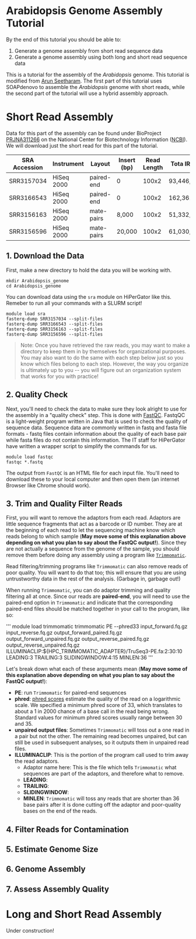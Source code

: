 # Arabidopsis Genome Assembly Tutorial 

By the end of this tutorial you should be able to:
1. Generate a genome assembly from short read sequence data 
2. Generate a genome assembly using both long and short read sequence data 

This is a tutorial for the assembly of the <i> Arabidopsis </i> genome. This tutorial is modified from [Arun Seetharam](https://bioinformaticsworkbook.org/dataAnalysis/GenomeAssembly/Arabidopsis/AT_platanus-genome-assembly.html#gsc.tab=0).
The first part of this tutorial uses SOAPdenovo to assemble the <i> Arabidopsis </i> genome with short reads, while the second part of the tutorial will use a hybrid assembly approach. 

# Short Read Assembly 

Data for this part of the assembly can be found under BioProject [PRJNA311266](https://www.ncbi.nlm.nih.gov/bioproject/PRJNA311266) on the National Center for Biotechnology Information ([NCBI](https://www.ncbi.nlm.nih.gov/)). We will download just the short read for this part of the tutorial. 

| SRA Accession | Instrument  | Layout     |Insert (bp)| Read Length |Tota lReads |	Bases (Mbp) |
| ------------- |-------------|------------|-----------|-------------|------------|-------------|
|SRR3157034     | HiSeq 2000	| paired-end | 0         | 100x2       |93,446,768  | 17,823      |
|SRR3166543     | HiSeq 2000  | paired-end | 0         | 100x2       |162,362,560 | 30,968      |
|SRR3156163     | HiSeq 2000	| mate-pairs | 8,000     | 100x2       |51,332,776  | 9,790       |
|SRR3156596     | HiSeq 2000	| mate-pairs | 20,000    | 100x2       |61,030,552  | 11,640      |

## 1. Download the Data
 
First, make a new directory to hold the data you will be working with. 
```
mkdir Arabidopsis_genome 
cd Arabidopsis_genome
```

You can download data using the `sra` module on HiPerGator like this. Remeber to run all your commands with a SLURM script! 
```
module load sra
fasterq-dump SRR3157034 --split-files 
fasterq-dump SRR3166543 --split-files
fasterq-dump SRR3156163 --split-files
fasterq-dump SRR3156596 --split-files
```

> Note: Once you have retrieved the raw reads, you may want to make a directory to keep them in by themselves for organizational purposes. You may also want to do the same with each step below just so you know which files belong to each step. However, the way you organize is ultimately up to you -- you will figure out an organization system that works for you with practice!

## 2. Quality Check

Next, you'll need to check the data to make sure they look alright to use for the assembly in a "quality check" step. This is done with [FastQC](https://www.bioinformatics.babraham.ac.uk/projects/fastqc/). FastqQC is a light-weight program written in Java that is used to check the quality of sequence data.
Sequence data are commonly written in fastq and fasta file formats - fastq files contain information about the quality of each base pair while fasta files do not contain this information. The IT staff for HiPerGator have written a wrapper script to simplify the commands for us. 
``` 
module load fastqc
fastqc *.fastq
```
The output from `FastQC` is an HTML file for each input file. You'll need to download these to your local computer and then open them (an internet Browser like Chrome should work). 

## 3. Trim and Quality Filter Reads
First, you will want to remove the adaptors from each read. Adaptors are little sequence fragments that act as a barcode or ID number. They are at the beginning of each read to let the sequencing machine know which reads belong to which sample (**May move some of this explanation above depending on what you plan to say about the FastQC output!**). Since they are not actually a sequence from the genome of the sample, you should remove them before doing any assembly using a program like [`Trimmomatic`](http://www.usadellab.org/cms/?page=trimmomatic). 

Read filtering/trimming programs like `Trimmomatic` can also remove reads of poor quality. You will want to do that too; this will ensure that you are using untrustworthy data in the rest of the analysis. (Garbage in, garbage out!) 

When running `Trimmomatic`, you can do adaptor trimming and quality filtering all at once. Since our reads are <b>paired-end</b>, you will need to use the paired-end option in `Trimmomatic` and indicate that the corresponding paired-end files should be matched together in your call to the program, like so:

'''
module load trimmomatic
trimmomatic PE --phred33 input_forward.fq.gz input_reverse.fq.gz output_forward_paired.fq.gz \
output_forward_unpaired.fq.gz output_reverse_paired.fq.gz output_reverse_unpaired.fq.gz \
ILLUMINACLIP:${HPC_TRIMMOMATIC_ADAPTER}/TruSeq3-PE.fa:2:30:10 LEADING:3 TRAILING:3 SLIDINGWINDOW:4:15 MINLEN:36
'''

Let's break down what each of these arguments mean (**May move some of this explanation above depending on what you plan to say about the FastQC output!**):
* <b>PE</b>: run `Trimmomatic` for paired-end sequences
* <b>phred</b>: [phred scores](https://en.wikipedia.org/wiki/Phred_quality_score) estimate the quality of the read on a logarithmic scale. We specified a minimum phred score of 33, which translates to about a 1 in 2000 chance of a base call in the read being wrong. Standard values for minimum phred scores usually range between 30 and 35.
* <b>unpaired output files</b>: Sometimes `Trimmomatic` will toss out a one read in a pair but not the other. The remaining read becomes unpaired, but can still be used in subsequent analyses, so it outputs them in unpaired read files.
* <b>ILLUMINACLIP</b>: This is the portion of the program call used to trim away the read adaptors.
    * Adaptor name here: This is the file which tells `Trimmomatic` what sequences are part of the adaptors, and therefore what to remove.
    * <b>LEADING</b>: 
    * <b>TRAILING</b>:
    * <b>SLIDINGWINDOW</b>:
    * <b>MINLEN</b>: `Trimmomatic` will toss any reads that are shorter than 36 base pairs after it is done cutting off the adaptor and poor-quality bases on the end of the reads.

## 4. Filter Reads for Contamination

## 5. Estimate Genome Size

## 6. Genome Assembly

## 7. Assess Assembly Quality

# Long and Short Read Assembly

Under construction!